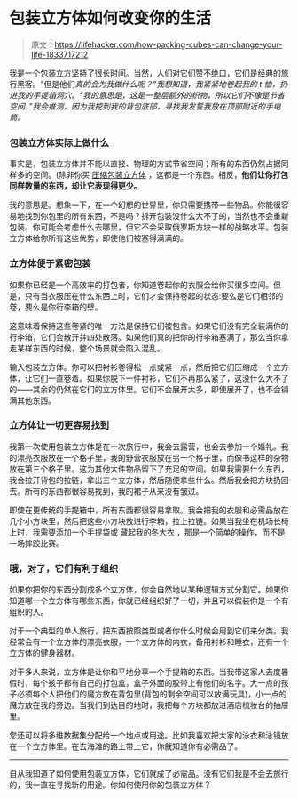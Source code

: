 # 包装立方体如何改变你的生活

> 原文：<https://lifehacker.com/how-packing-cubes-can-change-your-life-1833717212>

我是一个包装立方坚持了很长时间。当然，人们对它们赞不绝口，它们是经典的旅行黑客。"但是他们*真的会为我做什么呢？"我想知道，我紧紧地卷起我的 t 恤，扔进我的手提箱洞穴。“我的意思是，这是一整层额外的织物，所以它们不像是节省空间，”我会推测，因为我挖到我的背包底部，寻找我发誓我放在顶部附近的手电筒。*



### 包装立方体实际上做什么

事实是，包装立方体并不能以直接、物理的方式节省空间；所有的东西仍然占据同样多的空间。(除非你买 [压缩包装立方体](https://www.smartertravel.com/how-much-extra-space-do-compression-cubes-actually-buy-you/) ，这都是一个东西。相反，**他们让你打包同样数量的东西，却让它表现得更少。**

我的意思是。想象一下，在一个幻想的世界里，你只需要携带一些物品。你能很容易地找到你包里的所有东西，不是吗？拆开包装没什么大不了的，当然也不会重新包装。你可能会考虑什么去哪里，但它不会采取俄罗斯方块一样的战略水平。包装立方体给你所有这些优势，即使他们被塞得满满的。

### 立方体便于紧密包装

如果你已经是一个高效率的打包者，你知道卷起你的衣服会给你买很多空间。但是，只有当衣服压在什么东西上时，它们才会保持卷起的状态:要么是它们相邻的卷，要么是你行李箱的壁。

这意味着保持这些卷紧的唯一方法是保持它们被包含。如果它们没有完全装满你的行李箱，它们会散开并四处散落。如果他们真的把你的行李箱塞满了，那么当你拿走某样东西的时候，整个场景就会陷入混乱。

输入包装立方体。你可以把衬衫卷得松一点或紧一点，然后把它们压缩成一个立方体，让它们一直卷着。如果你脱下一件衬衫，它们不再那么紧了，这没什么大不了的——其余的仍然在它们的立方体里。它们不会展开太多，即使展开了，也不会铺满其他东西。

### 立方体让一切更容易找到

我第一次使用包装立方体是在一次旅行中，我会去露营，也会去参加一个婚礼。我的漂亮衣服放在一个格子里，我的野营衣服放在另一个格子里，而像书这样的杂物放在第三个格子里。这为其他大件物品留下了充足的空间。如果我需要什么东西，我会拉开背包的拉链，拿出三个立方体，然后随便拿些什么。然后我会把方块扔回去。所有的东西都很容易找到，我的裙子从来没有皱过。

即使在更传统的手提箱中，所有东西都很容易拿取。我会把我的衣服和必需品放在几个小方块里，然后把这些小方块放进行李箱，拉上拉链。如果当我坐在机场长椅上时，我需要添加一个手提袋或 [藏起我的冬大衣](https://lifehacker.com/how-do-you-dress-for-flights-between-hot-and-cold-clima-1833266284) ，那是一个简单的操作，而不是一场摔跤比赛。

### 哦，对了，它们有利于组织

如果你把你的东西分割成多个立方体，你会自然地以某种逻辑方式分割它。如果你知道哪一个立方体有哪些东西，你就已经组织好了一切，并且可以假装你是一个有组织的人。

对于一个典型的单人旅行，把东西按照类型或者你什么时候会用到它们来分类。我经常会有一个立方体的漂亮衣服，一个立方体的内衣，备用衬衫和睡衣，还有一个立方体的健身器材。

对于多人来说，立方体是让你和平地分享一个手提箱的东西。当我带这家人去度暑假时，每个孩子都有自己的打包盒，盒子外面的胶带上有他们的名字。大一点的孩子必须每个人把他们的魔方放在背包里(背包的剩余空间可以放满玩具)，小一点的魔方放在我的旁边。当我们到达目的地时，我把每个方块都放进酒店梳妆台的抽屉里。

您还可以将多维数据集分配给一个地点或用途。比如我喜欢把大家的泳衣和泳镜放在一个立方体里。在去海滩的路上带上它，你就知道你有必需品了。

* * *

自从我知道了如何使用包装立方体，它们就成了必需品。没有它们我是不会去旅行的，我一直在寻找新的用途。你如何使用你的包装立方体？